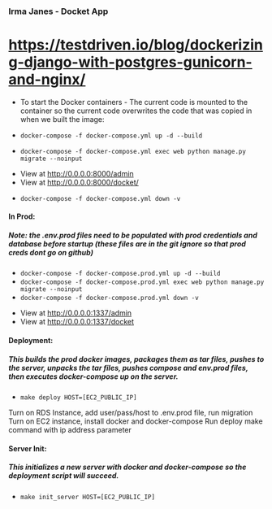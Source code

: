 ### Irma Janes - Docket App

# https://testdriven.io/blog/dockerizing-django-with-postgres-gunicorn-and-nginx/

- To start the Docker containers - The current code is mounted to the container so the current code overwrites the code that was copied in when we built the image:
* `docker-compose -f docker-compose.yml up -d --build`

* `docker-compose -f docker-compose.yml exec web python manage.py migrate --noinput`

- View at http://0.0.0.0:8000/admin 
- View at http://0.0.0.0:8000/docket/

* `docker-compose -f docker-compose.yml down -v`


#### In Prod:
##### Note: the .env.prod files need to be populated with prod credentials and database before startup (these files are in the git ignore so that prod creds dont go on github)

* `docker-compose -f docker-compose.prod.yml up -d --build`
* `docker-compose -f docker-compose.prod.yml exec web python manage.py migrate --noinput`
* `docker-compose -f docker-compose.prod.yml down -v`

- View at http://0.0.0.0:1337/admin
- View at http://0.0.0.0:1337/docket 


#### Deployment:
##### This builds the prod docker images, packages them as tar files, pushes to the server, unpacks the tar files, pushes compose and env.prod files, then executes docker-compose up on the server.

* `make deploy HOST=[EC2_PUBLIC_IP]`


Turn on RDS Instance, add user/pass/host to .env.prod file, run migration
Turn on EC2 instance, install docker and docker-compose
Run deploy make command with ip address parameter

#### Server Init:
##### This initializes a new server with docker and docker-compose so the deployment script will succeed.

* `make init_server HOST=[EC2_PUBLIC_IP]`
